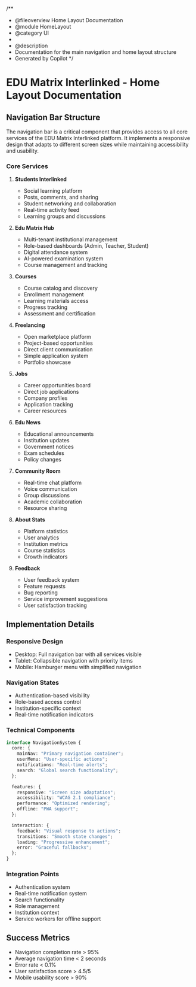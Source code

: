 /**
 * @fileoverview Home Layout Documentation
 * @module HomeLayout
 * @category UI
 * 
 * @description
 * Documentation for the main navigation and home layout structure
 * Generated by Copilot
 */

# EDU Matrix Interlinked - Home Layout Documentation

## Navigation Bar Structure

The navigation bar is a critical component that provides access to all core services of the EDU Matrix Interlinked platform. It implements a responsive design that adapts to different screen sizes while maintaining accessibility and usability.

### Core Services

1. **Students Interlinked** 
   - Social learning platform
   - Posts, comments, and sharing
   - Student networking and collaboration
   - Real-time activity feed
   - Learning groups and discussions

2. **Edu Matrix Hub**
   - Multi-tenant institutional management
   - Role-based dashboards (Admin, Teacher, Student)
   - Digital attendance system
   - AI-powered examination system
   - Course management and tracking

3. **Courses**
   - Course catalog and discovery
   - Enrollment management
   - Learning materials access
   - Progress tracking
   - Assessment and certification

4. **Freelancing**
   - Open marketplace platform
   - Project-based opportunities
   - Direct client communication
   - Simple application system
   - Portfolio showcase

5. **Jobs**
   - Career opportunities board
   - Direct job applications
   - Company profiles
   - Application tracking
   - Career resources

6. **Edu News**
   - Educational announcements
   - Institution updates
   - Government notices
   - Exam schedules
   - Policy changes

7. **Community Room**
   - Real-time chat platform
   - Voice communication
   - Group discussions
   - Academic collaboration
   - Resource sharing

8. **About Stats**
   - Platform statistics
   - User analytics
   - Institution metrics
   - Course statistics
   - Growth indicators

9. **Feedback**
   - User feedback system
   - Feature requests
   - Bug reporting
   - Service improvement suggestions
   - User satisfaction tracking

## Implementation Details

### Responsive Design
- Desktop: Full navigation bar with all services visible
- Tablet: Collapsible navigation with priority items
- Mobile: Hamburger menu with simplified navigation

### Navigation States
- Authentication-based visibility
- Role-based access control
- Institution-specific context
- Real-time notification indicators

### Technical Components
```typescript
interface NavigationSystem {
  core: {
    mainNav: "Primary navigation container";
    userMenu: "User-specific actions";
    notifications: "Real-time alerts";
    search: "Global search functionality";
  };

  features: {
    responsive: "Screen size adaptation";
    accessibility: "WCAG 2.1 compliance";
    performance: "Optimized rendering";
    offline: "PWA support";
  };

  interaction: {
    feedback: "Visual response to actions";
    transitions: "Smooth state changes";
    loading: "Progressive enhancement";
    error: "Graceful fallbacks";
  };
}
```

### Integration Points
- Authentication system
- Real-time notification system
- Search functionality
- Role management
- Institution context
- Service workers for offline support

## Success Metrics
- Navigation completion rate > 95%
- Average navigation time < 2 seconds
- Error rate < 0.1%
- User satisfaction score > 4.5/5
- Mobile usability score > 90%